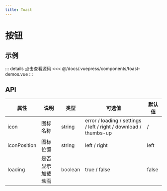 ```yaml
---
title: Toast
---
```

# 按钮

## 示例

<ClientOnly>
  <toast-demos />
</ClientOnly>


::: details 点击查看源码
<<< @/docs/.vuepress/components/toast-demos.vue
:::


## API

| 属性 | 说明 | 类型   | 可选值       | 默认值 |
| ---- | ------ |------ | ------------ | ------ |
| icon | 图标名称  | string  | error / loading / settings / left / right / download / thumbs-up | / |
| iconPosition |  图标位置 | string | left / right | left |
| loading | 是否显示加载动画 | boolean | true / false | false |
